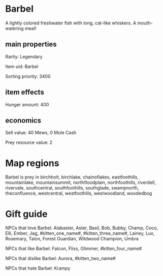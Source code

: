 # Barbel

A lightly colored freshwater fish with long, cat-like whiskers. A mouth-watering meal!

## main properties

Rarity: Legendary

Item uid: Barbel

Sorting priority: 3400

## item effects

Hunger amount: 400

## economics

Sell value: 40 Mews, 0 Mole Cash

Prey resource value: 2

# Map regions

Barbel is prey in birchholt, birchlake, chainoflakes, eastfoothills, mountainlake, mountainsummit, northfloodplain, northfoothills, riverdell, rivervale, southcentral, southfoothills, southglade, swampnorth, theconfluence, westcentral, westfoothills, westwoodland, woodedbog

# Gift guide

NPCs that love Barbel: Alabaster, Aster, Basil, Bob, Bubby, Champ, Coco, Elli, Ember, Jag, #kitten_one_name#, #kitten_three_name#, Lainey, Lux, Rosemary, Talon, Forest Guardian, Wildwood Champion, Umbra

NPCs that like Barbel: Falcon, Fliss, Glimmer, #kitten_four_name#

NPCs that dislike Barbel: Aurora, #kitten_two_name#

NPCs that hate Barbel: Krampy
